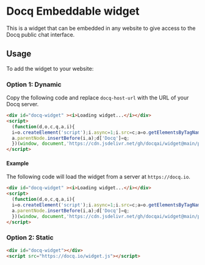 # Docq Embeddable widget

This is a widget that can be embedded in any website to give access to the Docq public chat interface.

## Usage
To add the widget to your website:

### Option 1: Dynamic

Copy the following code and replace `docq-host-url` with the URL of your Docq server.

```html
<div id="docq-widget" ><i>Loading widget...</i></div>
<script>
  (function(d,o,c,q,a,i){
  i=o.createElement('script');i.async=1;i.src=c;a=o.getElementsByTagName('script')[0];
  a.parentNode.insertBefore(i,a);d['Docq']=q;
  })(window, document,'https://cdn.jsdelivr.net/gh/docqai/widget@main/public/widget.js', 'docq-host-url')
</script>
```

#### Example
The following code will load the widget from  a server at `https://docq.io`.

```html
<div id="docq-widget" ><i>Loading widget...</i></div>
<script>
  (function(d,o,c,q,a,i){
  i=o.createElement('script');i.async=1;i.src=c;a=o.getElementsByTagName('script')[0];
  a.parentNode.insertBefore(i,a);d['Docq']=q;
  })(window, document,'https://cdn.jsdelivr.net/gh/docqai/widget@main/public/widget.js', 'https://docq.io')
</script>
```

### Option 2: Static

```html
<div id="docq-widget"></div>
<script src="https://docq.io/widget.js"></script>
```
